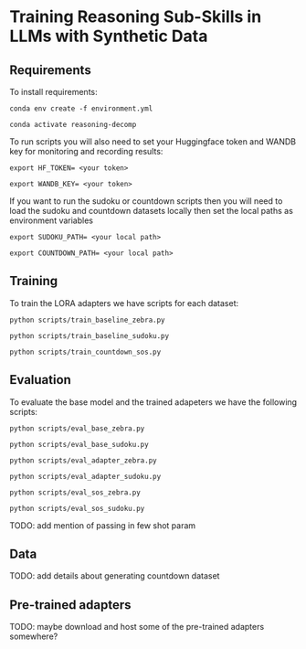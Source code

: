 # Training Reasoning Sub-Skills in LLMs with Synthetic Data

## Requirements

To install requirements:

```setup env
conda env create -f environment.yml

conda activate reasoning-decomp
```

To run scripts you will also need to set your Huggingface token and WANDB key for monitoring and recording results:

```setup tokens
export HF_TOKEN= <your token>

export WANDB_KEY= <your token>
```

If you want to run the sudoku or countdown scripts then you will need to load the sudoku and countdown datasets locally then set the local paths as environment variables

```setup data
export SUDOKU_PATH= <your local path>

export COUNTDOWN_PATH= <your local path>
```

## Training

To train the LORA adapters we have scripts for each dataset:

```train scripts
python scripts/train_baseline_zebra.py

python scripts/train_baseline_sudoku.py

python scripts/train_countdown_sos.py

```

## Evaluation

To evaluate the base model and the trained adapeters we have the following scripts:

```eval scripts
python scripts/eval_base_zebra.py

python scripts/eval_base_sudoku.py

python scripts/eval_adapter_zebra.py

python scripts/eval_adapter_sudoku.py

python scripts/eval_sos_zebra.py

python scripts/eval_sos_sudoku.py

```

TODO: add mention of passing in few shot param

## Data

TODO: add details about generating countdown dataset

## Pre-trained adapters

TODO: maybe download and host some of the pre-trained adapters somewhere?

